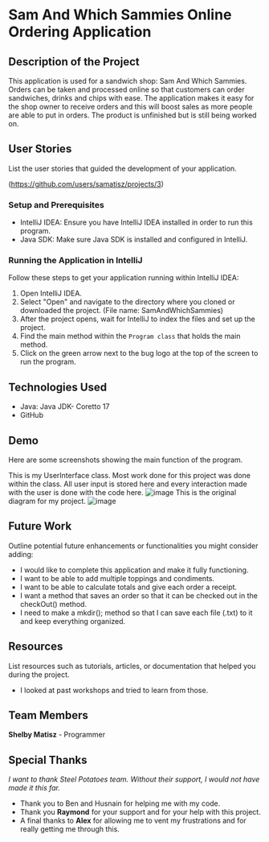 # Sam And Which Sammies Online Ordering Application

## Description of the Project

This application is used for a sandwich shop: Sam And Which Sammies. Orders can be taken and processed online so that customers can order sandwiches, drinks and chips with ease. The application makes it easy for the shop owner to receive orders and this will boost sales as more people are able to put in orders.
The product is unfinished but is still being worked on.

## User Stories

List the user stories that guided the development of your application. 

(https://github.com/users/samatisz/projects/3)

### Setup and Prerequisites

- IntelliJ IDEA: Ensure you have IntelliJ IDEA installed in order to run this program.
- Java SDK: Make sure Java SDK is installed and configured in IntelliJ.

### Running the Application in IntelliJ

Follow these steps to get your application running within IntelliJ IDEA:

1. Open IntelliJ IDEA.
2. Select "Open" and navigate to the directory where you cloned or downloaded the project. (File name: SamAndWhichSammies)
3. After the project opens, wait for IntelliJ to index the files and set up the project.
4. Find the main method within the `Program class` that holds the main method.
5. Click on the green arrow next to the bug logo at the top of the screen to run the program.

## Technologies Used

- Java: Java JDK- Coretto 17
- GitHub

## Demo

Here are some screenshots showing the main function of the program.

This is my UserInterface class. Most work done for this project was done within the class. All user input is stored here and every interaction made with the user is done with the code here.
![image](https://github.com/samatisz/SamAndWhichSammies/assets/166551695/9e484243-f668-4a75-b350-3da208c8b748)
This is the original diagram for my project. 
![image](https://github.com/samatisz/SamAndWhichSammies/assets/166551695/05205517-3d6b-46c8-a613-68ca93ad7c40)





## Future Work

Outline potential future enhancements or functionalities you might consider adding:

- I would like to complete this application and make it fully functioning.
- I want to be able to add multiple toppings and condiments.
- I want to be able to calculate totals and give each order a receipt.
- I want a method that saves an order so that it can be checked out in the checkOut() method. 
- I need to make a mkdir(); method so that I can save each file (.txt) to it and keep everything organized. 

## Resources

List resources such as tutorials, articles, or documentation that helped you during the project.

- I looked at past workshops and tried to learn from those.

## Team Members

**Shelby Matisz** - Programmer

## Special Thanks

_I want to thank Steel Potatoes team. Without their support, I would not have made it this far._ 
- Thank you to Ben and Husnain for helping me with my code.
- Thank you **Raymond** for your support and for your help with this project.
- A final thanks to **Alex** for allowing me to vent my frustrations and for really getting me through this. 
